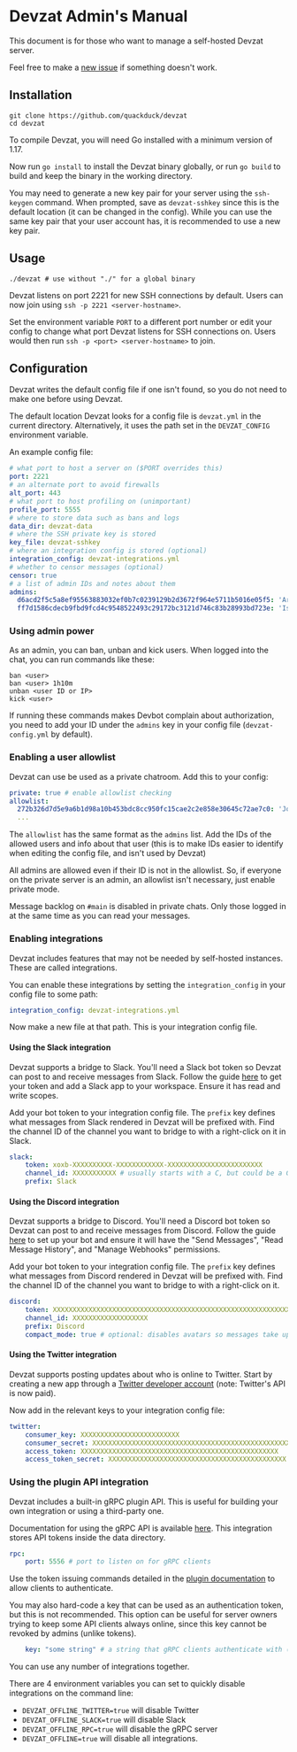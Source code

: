 # Devzat Admin's Manual

This document is for those who want to manage a self-hosted Devzat server.

Feel free to make a [new issue](https://github.com/quackduck/devzat/issues) if something doesn't work.

## Installation
```shell
git clone https://github.com/quackduck/devzat
cd devzat
```
To compile Devzat, you will need Go installed with a minimum version of 1.17.

Now run `go install` to install the Devzat binary globally, or run `go build` to build and keep the binary in the working directory.

You may need to generate a new key pair for your server using the `ssh-keygen` command. When prompted, save as `devzat-sshkey` since this is the default location (it can be changed in the config).
While you can use the same key pair that your user account has, it is recommended to use a new key pair.

## Usage

```shell
./devzat # use without "./" for a global binary
```

Devzat listens on port 2221 for new SSH connections by default. Users can now join using `ssh -p 2221 <server-hostname>`.

Set the environment variable `PORT` to a different port number or edit your config to change what port Devzat listens for SSH connections on. Users would then run `ssh -p <port> <server-hostname>` to join.

## Configuration

Devzat writes the default config file if one isn't found, so you do not need to make one before using Devzat. 

The default location Devzat looks for a config file is `devzat.yml` in the current directory. Alternatively, it uses the path set in the `DEVZAT_CONFIG` environment variable.

An example config file:
```yaml
# what port to host a server on ($PORT overrides this)
port: 2221
# an alternate port to avoid firewalls
alt_port: 443
# what port to host profiling on (unimportant)
profile_port: 5555
# where to store data such as bans and logs
data_dir: devzat-data
# where the SSH private key is stored
key_file: devzat-sshkey
# where an integration config is stored (optional)
integration_config: devzat-integrations.yml
# whether to censor messages (optional)
censor: true
# a list of admin IDs and notes about them
admins:
  d6acd2f5c5a8ef95563883032ef0b7c0239129b2d3672f964e5711b5016e05f5: 'Arkaeriit: github.com/Arkaeriit'
  ff7d1586cdecb9fbd9fcd4c9548522493c29172bc3121d746c83b28993bd723e: 'Ishan Goel: quackduck'
```

### Using admin power

As an admin, you can ban, unban and kick users. When logged into the chat, you can run commands like these:
```shell
ban <user>
ban <user> 1h10m
unban <user ID or IP>
kick <user>
```

If running these commands makes Devbot complain about authorization, you need to add your ID under the `admins` key in your config file (`devzat-config.yml` by default).

### Enabling a user allowlist

Devzat can use be used as a private chatroom. Add this to your config:

```yaml
private: true # enable allowlist checking
allowlist: 
  272b326d7d5e9a6b1d98a10b453bdc8cc950fc15cae2c2e858e30645c72ae7c0: 'John Doe'
  ...
```

The `allowlist` has the same format as the `admins` list. Add the IDs of the allowed users and info about that user (this is to make IDs easier to identify when editing the config file, and isn't used by Devzat)

All admins are allowed even if their ID is not in the allowlist. So, if everyone on the private server is an admin, an allowlist isn't necessary, just enable private mode.

Message backlog on `#main` is disabled in private chats. Only those logged in at the same time as you can read your messages.

### Enabling integrations

Devzat includes features that may not be needed by self-hosted instances. These are called integrations.

You can enable these integrations by setting the `integration_config` in your config file to some path:

```yaml
integration_config: devzat-integrations.yml
```
Now make a new file at that path. This is your integration config file.

#### Using the Slack integration

Devzat supports a bridge to Slack. You'll need a Slack bot token so Devzat can post to and receive messages from Slack. Follow the guide [here](https://api.slack.com/authentication/basics) to get your token and add a Slack app to your workspace. Ensure it has read and write scopes.

Add your bot token to your integration config file. The `prefix` key defines what messages from Slack rendered in Devzat will be prefixed with. Find the channel ID of the channel you want to bridge to with a right-click on it in Slack.

```yaml
slack:
    token: xoxb-XXXXXXXXXX-XXXXXXXXXXXX-XXXXXXXXXXXXXXXXXXXXXXXX
    channel_id: XXXXXXXXXXX # usually starts with a C, but could be a G or D
    prefix: Slack
```

#### Using the Discord integration

Devzat supports a bridge to Discord. You'll need a Discord bot token so Devzat can post to and receive messages from Discord. Follow the guide [here](https://www.writebots.com/discord-bot-token) to set up your bot and ensure it will have the "Send Messages", "Read Message History", and "Manage Webhooks" permissions.

Add your bot token to your integration config file. The `prefix` key defines what messages from Discord rendered in Devzat will be prefixed with. Find the channel ID of the channel you want to bridge to with a right-click on it.

```yaml
discord:
    token: XXXXXXXXXXXXXXXXXXXXXXXXXXXXXXXXXXXXXXXXXXXXXXXXXXXXXXXXXXXXXXXXXXXXXXXX
    channel_id: XXXXXXXXXXXXXXXXXXX
    prefix: Discord
    compact_mode: true # optional: disables avatars so messages take up less vertical space
```

#### Using the Twitter integration
Devzat supports posting updates about who is online to Twitter. Start by creating a new app through a [Twitter developer account](https://developer.twitter.com/en/apply/user) (note: Twitter's API is now paid).

Now add in the relevant keys to your integration config file:
```yaml
twitter:
    consumer_key: XXXXXXXXXXXXXXXXXXXXXXXXX
    consumer_secret: XXXXXXXXXXXXXXXXXXXXXXXXXXXXXXXXXXXXXXXXXXXXXXXXXX
    access_token: XXXXXXXXXXXXXXXXXXXXXXXXXXXXXXXXXXXXXXXXXXXXXXXXXX
    access_token_secret: XXXXXXXXXXXXXXXXXXXXXXXXXXXXXXXXXXXXXXXXXXXXX
```

### Using the plugin API integration

Devzat includes a built-in gRPC plugin API. This is useful for building your own integration or using a third-party one.

Documentation for using the gRPC API is available [here](plugin/README.md). This integration stores API tokens inside the data directory.

```yaml
rpc:
    port: 5556 # port to listen on for gRPC clients
```

Use the token issuing commands detailed in the [plugin documentation](plugin/README.md) to allow clients to authenticate.

You may also hard-code a key that can be used as an authentication token, but this is not recommended. This option can be useful for server owners trying to keep some API clients always online, since this key cannot be revoked by admins (unlike tokens).

```yaml
    key: "some string" # a string that gRPC clients authenticate with (optional)
```

You can use any number of integrations together.

There are 4 environment variables you can set to quickly disable integrations on the command line:
* `DEVZAT_OFFLINE_TWITTER=true` will disable Twitter
* `DEVZAT_OFFLINE_SLACK=true` will disable Slack
* `DEVZAT_OFFLINE_RPC=true` will disable the gRPC server
* `DEVZAT_OFFLINE=true` will disable all integrations.

